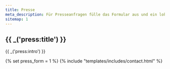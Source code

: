 ```yaml
---
title: Presse
meta_description: Für Presseanfragen fülle das Formular aus und ein lokaler Ansprechpartner wird sich schnellstmöglich mit dir in Verbindung setzen.
sitemap: 1
---
```


<section>
	<div class="container">
		<div class="row">
			<div class="col-12">
				<div class="section-title-header text-center">
					<h1 class="section-title wow fadeInUp" data-wow-delay="0.2s">{{ _('press:title') }}</h1>
					<p class="wow fadeInDown" data-wow-delay="0.2s">{{ _('press:intro') }}</p>
				</div>
			</div>
		</div>
		<div class="row justify-content-center">
			<div class="col-lg-8 col-md-12 col-xs-12">
				{% set press_form = 1 %}
				{% include "templates/includes/contact.html" %}
			</div>
		</div>
	</div>
</section>
